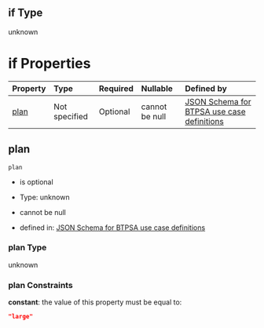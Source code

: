 ## if Type

unknown

# if Properties

| Property      | Type          | Required | Nullable       | Defined by                                                                                                                                                                                                                                |
| :------------ | :------------ | :------- | :------------- | :---------------------------------------------------------------------------------------------------------------------------------------------------------------------------------------------------------------------------------------- |
| [plan](#plan) | Not specified | Optional | cannot be null | [JSON Schema for BTPSA use case definitions](btpsa-usecase-properties-services-items-allof-1-then-allof-8-then-allof-0-if-properties-plan.md "undefined#/properties/services/items/allOf/1/then/allOf/8/then/allOf/0/if/properties/plan") |

## plan



`plan`

*   is optional

*   Type: unknown

*   cannot be null

*   defined in: [JSON Schema for BTPSA use case definitions](btpsa-usecase-properties-services-items-allof-1-then-allof-8-then-allof-0-if-properties-plan.md "undefined#/properties/services/items/allOf/1/then/allOf/8/then/allOf/0/if/properties/plan")

### plan Type

unknown

### plan Constraints

**constant**: the value of this property must be equal to:

```json
"large"
```
